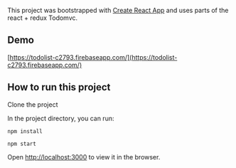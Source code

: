 This project was bootstrapped with [Create React App](https://github.com/facebookincubator/create-react-app) and uses parts of the react + redux Todomvc.


## Demo

[https://todolist-c2793.firebaseapp.com/](https://todolist-c2793.firebaseapp.com/)

## How to run this project

Clone the project

In the project directory, you can run:

`npm install`

`npm start`

Open [http://localhost:3000](http://localhost:3000) to view it in the browser.
